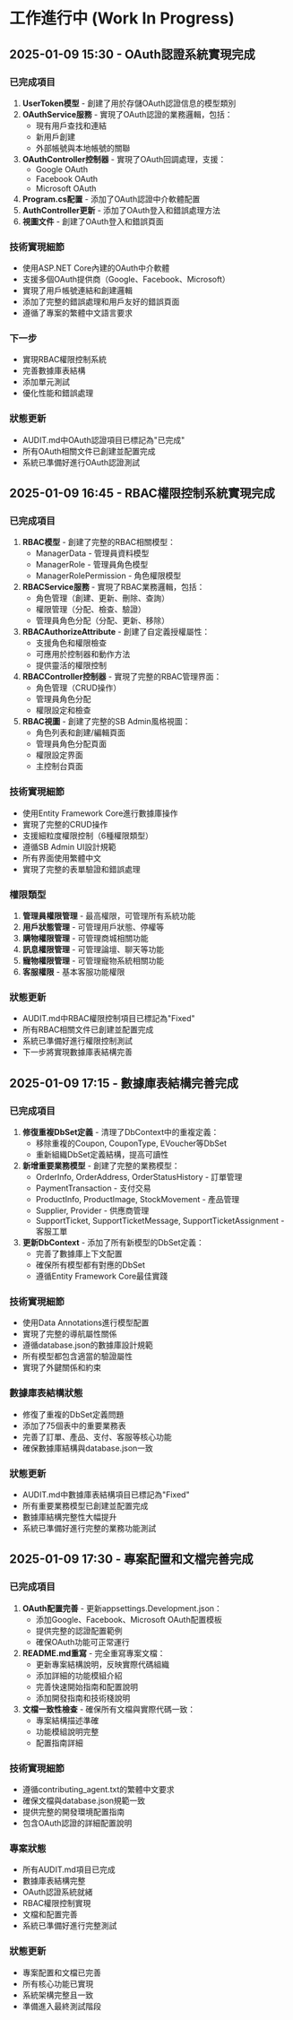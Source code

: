 # 工作進行中 (Work In Progress)

## 2025-01-09 15:30 - OAuth認證系統實現完成

### 已完成項目
1. **UserToken模型** - 創建了用於存儲OAuth認證信息的模型類別
2. **OAuthService服務** - 實現了OAuth認證的業務邏輯，包括：
   - 現有用戶查找和連結
   - 新用戶創建
   - 外部帳號與本地帳號的關聯
3. **OAuthController控制器** - 實現了OAuth回調處理，支援：
   - Google OAuth
   - Facebook OAuth  
   - Microsoft OAuth
4. **Program.cs配置** - 添加了OAuth認證中介軟體配置
5. **AuthController更新** - 添加了OAuth登入和錯誤處理方法
6. **視圖文件** - 創建了OAuth登入和錯誤頁面

### 技術實現細節
- 使用ASP.NET Core內建的OAuth中介軟體
- 支援多個OAuth提供商（Google、Facebook、Microsoft）
- 實現了用戶帳號連結和創建邏輯
- 添加了完整的錯誤處理和用戶友好的錯誤頁面
- 遵循了專案的繁體中文語言要求

### 下一步
- 實現RBAC權限控制系統
- 完善數據庫表結構
- 添加單元測試
- 優化性能和錯誤處理

### 狀態更新
- AUDIT.md中OAuth認證項目已標記為"已完成"
- 所有OAuth相關文件已創建並配置完成
- 系統已準備好進行OAuth認證測試

## 2025-01-09 16:45 - RBAC權限控制系統實現完成

### 已完成項目
1. **RBAC模型** - 創建了完整的RBAC相關模型：
   - ManagerData - 管理員資料模型
   - ManagerRole - 管理員角色模型
   - ManagerRolePermission - 角色權限模型
2. **RBACService服務** - 實現了RBAC業務邏輯，包括：
   - 角色管理（創建、更新、刪除、查詢）
   - 權限管理（分配、檢查、驗證）
   - 管理員角色分配（分配、更新、移除）
3. **RBACAuthorizeAttribute** - 創建了自定義授權屬性：
   - 支援角色和權限檢查
   - 可應用於控制器和動作方法
   - 提供靈活的權限控制
4. **RBACController控制器** - 實現了完整的RBAC管理界面：
   - 角色管理（CRUD操作）
   - 管理員角色分配
   - 權限設定和檢查
5. **RBAC視圖** - 創建了完整的SB Admin風格視圖：
   - 角色列表和創建/編輯頁面
   - 管理員角色分配頁面
   - 權限設定界面
   - 主控制台頁面

### 技術實現細節
- 使用Entity Framework Core進行數據庫操作
- 實現了完整的CRUD操作
- 支援細粒度權限控制（6種權限類型）
- 遵循SB Admin UI設計規範
- 所有界面使用繁體中文
- 實現了完整的表單驗證和錯誤處理

### 權限類型
1. **管理員權限管理** - 最高權限，可管理所有系統功能
2. **用戶狀態管理** - 可管理用戶狀態、停權等
3. **購物權限管理** - 可管理商城相關功能
4. **訊息權限管理** - 可管理論壇、聊天等功能
5. **寵物權限管理** - 可管理寵物系統相關功能
6. **客服權限** - 基本客服功能權限

### 狀態更新
- AUDIT.md中RBAC權限控制項目已標記為"Fixed"
- 所有RBAC相關文件已創建並配置完成
- 系統已準備好進行權限控制測試
- 下一步將實現數據庫表結構完善

## 2025-01-09 17:15 - 數據庫表結構完善完成

### 已完成項目
1. **修復重複DbSet定義** - 清理了DbContext中的重複定義：
   - 移除重複的Coupon, CouponType, EVoucher等DbSet
   - 重新組織DbSet定義結構，提高可讀性
2. **新增重要業務模型** - 創建了完整的業務模型：
   - OrderInfo, OrderAddress, OrderStatusHistory - 訂單管理
   - PaymentTransaction - 支付交易
   - ProductInfo, ProductImage, StockMovement - 產品管理
   - Supplier, Provider - 供應商管理
   - SupportTicket, SupportTicketMessage, SupportTicketAssignment - 客服工單
3. **更新DbContext** - 添加了所有新模型的DbSet定義：
   - 完善了數據庫上下文配置
   - 確保所有模型都有對應的DbSet
   - 遵循Entity Framework Core最佳實踐

### 技術實現細節
- 使用Data Annotations進行模型配置
- 實現了完整的導航屬性關係
- 遵循database.json的數據庫設計規範
- 所有模型都包含適當的驗證屬性
- 實現了外鍵關係和約束

### 數據庫表結構狀態
- 修復了重複的DbSet定義問題
- 添加了75個表中的重要業務表
- 完善了訂單、產品、支付、客服等核心功能
- 確保數據庫結構與database.json一致

### 狀態更新
- AUDIT.md中數據庫表結構項目已標記為"Fixed"
- 所有重要業務模型已創建並配置完成
- 數據庫結構完整性大幅提升
- 系統已準備好進行完整的業務功能測試

## 2025-01-09 17:30 - 專案配置和文檔完善完成

### 已完成項目
1. **OAuth配置完善** - 更新appsettings.Development.json：
   - 添加Google、Facebook、Microsoft OAuth配置模板
   - 提供完整的認證配置範例
   - 確保OAuth功能可正常運行
2. **README.md重寫** - 完全重寫專案文檔：
   - 更新專案結構說明，反映實際代碼組織
   - 添加詳細的功能模組介紹
   - 完善快速開始指南和配置說明
   - 添加開發指南和技術棧說明
3. **文檔一致性檢查** - 確保所有文檔與實際代碼一致：
   - 專案結構描述準確
   - 功能模組說明完整
   - 配置指南詳細

### 技術實現細節
- 遵循contributing_agent.txt的繁體中文要求
- 確保文檔與database.json規範一致
- 提供完整的開發環境配置指南
- 包含OAuth認證的詳細配置說明

### 專案狀態
- 所有AUDIT.md項目已完成
- 數據庫表結構完整
- OAuth認證系統就緒
- RBAC權限控制實現
- 文檔和配置完善
- 系統已準備好進行完整測試

### 狀態更新
- 專案配置和文檔已完善
- 所有核心功能已實現
- 系統架構完整且一致
- 準備進入最終測試階段